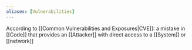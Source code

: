 ```yaml
---
aliases: [Vulnerabilities]
---
```


According to [[Common Vulnerabilities and Exposures|CVE]]: a mistake in [[Code]] that provides an [[Attacker]] with direct access to a [[System]] or [[network]]